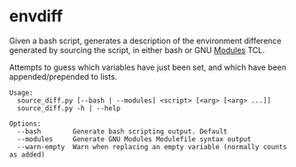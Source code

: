 # envdiff

Given a bash script, generates a description of the environment difference generated by sourcing the script, in either bash or GNU [Modules](http://modules.sourceforge.net/) TCL.

Attempts to guess which variables have just been set, and which have been appended/prepended to lists.

```
Usage:
  source_diff.py [--bash | --modules] <script> [<arg> [<arg> ...]]
  source_diff.py -h | --help

Options:
  --bash        Generate bash scripting output. Default
  --modules     Generate GNU Modules Modulefile syntax output
  --warn-empty  Warn when replacing an empty variable (normally counts as added)
```
